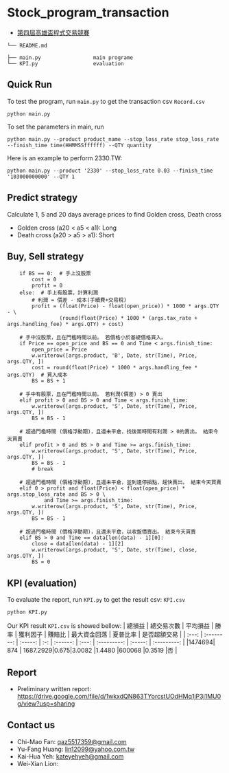 # Stock_program_transaction  
- [第四屆高雄盃程式交易競賽](https://bhuntr.com/tw/competitions/eqpkavrw0olm1wupbd)  

```
└── README.md 

├── main.py                 main programe
└── KPI.py                  evaluation 
```  

## Quick Run
To test the program, run `main.py` to get the transaction csv `Record.csv`  
```
python main.py
```
To set the parameters in main, run
```
python main.py --product product_name --stop_loss_rate stop_loss_rate --finish_time time(HHMMSSffffff) --QTY quantity
```
Here is an example to perform 2330.TW:
```
python main.py --product '2330' --stop_loss_rate 0.03 --finish_time '103000000000' --QTY 1
```

## Predict strategy  
Calculate 1, 5 and 20 days average prices to find Golden cross, Death cross  
- Golden cross (a20 < a5 < a1): Long  
- Death cross (a20 > a5 > a1): Short

## Buy, Sell strategy  
```
    if BS == 0:  # 手上沒股票
        cost = 0
        profit = 0
    else:  # 手上有股票，計算利潤
        # 利潤 = 價差 - 成本(手續費+交易稅)
        profit = (float(Price) - float(open_price)) * 1000 * args.QTY - \
                 (round(float(Price) * 1000 * (args.tax_rate + args.handling_fee) * args.QTY) + cost)

    # 手中沒股票，且在門檻時間以前。 若價格小於基礎價格買入。
    if Price == open_price and BS == 0 and Time < args.finish_time:
        open_price = Price
        w.writerow([args.product, 'B', Date, str(Time), Price, args.QTY, ])
        cost = round(float(Price) * 1000 * args.handling_fee * args.QTY)  # 買入成本
        BS = BS + 1

    # 手中有股票，且在門檻時間以前。 若利潤(價差) > 0 賣出
    elif profit > 0 and BS > 0 and Time < args.finish_time:
        w.writerow([args.product, 'S', Date, str(Time), Price, args.QTY, ])
        BS = BS - 1

    # 超過門檻時間 (價格浮動期)，且還未平倉，找後面時間有利潤 > 0的賣出。 結束今天買賣
    elif profit > 0 and BS > 0 and Time >= args.finish_time:
        w.writerow([args.product, 'S', Date, str(Time), Price, args.QTY, ])
        BS = BS - 1
        # break

    # 超過門檻時間 (價格浮動期)，且還未平倉，並到達停損點，趕快賣出。 結束今天買賣
    elif 0 > profit and float(Price) < float(open_price) * args.stop_loss_rate and BS > 0 \
            and Time >= args.finish_time:
        w.writerow([args.product, 'S', Date, str(Time), Price, args.QTY, ])
        BS = BS - 1

    # 超過門檻時間 (價格浮動期)，且還未平倉，以收盤價賣出。 結束今天買賣
    elif BS > 0 and Time == data[len(data) - 1][0]:
        close = data[len(data) - 1][2]
        w.writerow([args.product, 'S', Date, str(Time), close, args.QTY, ])
        BS = 0
```

## KPI (evaluation)  
To evaluate the report, run `KPI.py` to get the result csv: `KPI.csv`
```
python KPI.py
```
Our KPI result `KPI.csv` is showed bellow:
| 總損益 | 總交易次數 | 平均損益 | 勝率 | 獲利因子 | 賺賠比 | 最大資金回落 | 夏普比率 | 是否超額交易 |
| :---: | :--------: | :-----: | :-: | :------: | :---: | :---------: | :-----: | :---------: |
|1474694| 874       | 1687.2929|0.675|3.0082    |1.4480 |600068       |0.3519   |否            |

## Report  
- Preliminary written report: https://drive.google.com/file/d/1wkxdQN863TYorcstUOdHMq1jP3j1MU0g/view?usp=sharing  


## Contact us  
- Chi-Mao Fan: qaz5517359@gmail.com  
- Yu-Fang Huang: lin12099@yahoo.com.tw  
- Kai-Hua Yeh: kateyehyeh@gmail.com  
- Wei-Xian Lion: 
